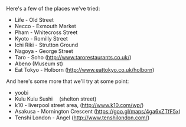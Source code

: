 Here's a few of the places we've tried:

- Life - Old Street
- Necco - Exmouth Market
- Pham - Whitecross Street
- Kyoto - Romilly Street
- Ichi Riki - Strutton Ground
- Nagoya - George Street
- Taro - Soho (http://www.tarorestaurants.co.uk/)
- Abeno (Museum st)
- Eat Tokyo - Holborn (http://www.eattokyo.co.uk/holborn)

And here's some more that we'll try at some point:

- yoobi
- Kulu Kulu Sushi  (shelton street)
- k10 - liverpool street area, (http://www.k10.com/wp/)
- Asakusa - Mornington Crescent (https://goo.gl/maps/4ga6xZTfF5x)
- Tenshi London - Angel (http://www.tenshilondon.com/)
